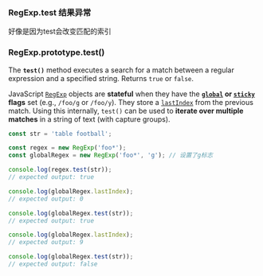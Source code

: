 ### RegExp.test 结果异常



好像是因为test会改变匹配的索引

### RegExp.prototype.test()

The **`test()`** method executes a search for a match between a regular expression and a specified string. Returns `true` or `false`.

JavaScript [`RegExp`](https://developer.mozilla.org/en-US/docs/Web/JavaScript/Reference/Global_Objects/RegExp) objects are **stateful** when they have the **[`global`](https://developer.mozilla.org/en-US/docs/Web/JavaScript/Reference/Global_Objects/RegExp/global) or [`sticky`](https://developer.mozilla.org/en-US/docs/Web/JavaScript/Reference/Global_Objects/RegExp/sticky) flags** set (e.g., `/foo/g` or `/foo/y`). They store a [`lastIndex`](https://developer.mozilla.org/en-US/docs/Web/JavaScript/Reference/Global_Objects/RegExp/lastIndex) from the previous match. Using this internally, `test()` can be used to **iterate over multiple matches** in a string of text (with capture groups).

```js
const str = 'table football';

const regex = new RegExp('foo*');
const globalRegex = new RegExp('foo*', 'g'); // 设置了g标志

console.log(regex.test(str));
// expected output: true

console.log(globalRegex.lastIndex);
// expected output: 0

console.log(globalRegex.test(str));
// expected output: true

console.log(globalRegex.lastIndex);
// expected output: 9

console.log(globalRegex.test(str));
// expected output: false

```

